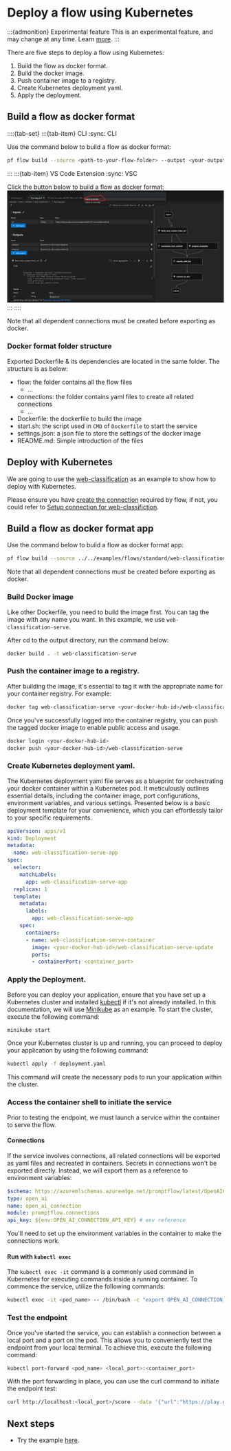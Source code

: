 # Deploy a flow using Kubernetes
:::{admonition} Experimental feature
This is an experimental feature, and may change at any time. Learn [more](../faq.md#stable-vs-experimental).
:::

There are five steps to deploy a flow using Kubernetes:
1. Build the flow as docker format.
2. Build the docker image.
3. Push container image to a registry.
4. Create Kubernetes deployment yaml.
5. Apply the deployment.


## Build a flow as docker format

::::{tab-set}
:::{tab-item} CLI
:sync: CLI

Use the command below to build a flow as docker format:
```bash
pf flow build --source <path-to-your-flow-folder> --output <your-output-dir> --format docker
```
:::
:::{tab-item} VS Code Extension
:sync: VSC

Click the button below to build a flow as docker format:
![img](../../media/how-to-guides/vscode_export_as_docker.png)
:::
::::

Note that all dependent connections must be created before exporting as docker.


### Docker format folder structure

Exported Dockerfile & its dependencies are located in the same folder. The structure is as below:
- flow: the folder contains all the flow files
  - ...
- connections: the folder contains yaml files to create all related connections
  - ...
- Dockerfile: the dockerfile to build the image
- start.sh: the script used in `CMD` of `Dockerfile` to start the service
- settings.json: a json file to store the settings of the docker image
- README.md: Simple introduction of the files

## Deploy with Kubernetes
We are going to use the [web-classification](https://github.com/microsoft/promptflow/tree/main/examples/flows/standard/web-classification/) as
an example to show how to deploy with Kubernetes.

Please ensure you have [create the connection](../manage-connections.md#create-a-connection) required by flow, if not, you could
refer to [Setup connection for web-classifiction](https://github.com/microsoft/promptflow/tree/main/examples/flows/standard/web-classification#1-setup-connection).

## Build a flow as docker format app

Use the command below to build a flow as docker format app:

```bash
pf flow build --source ../../examples/flows/standard/web-classification --output build --format docker
```

Note that all dependent connections must be created before exporting as docker.

### Build Docker image

Like other Dockerfile, you need to build the image first. You can tag the image with any name you want. In this example, we use `web-classification-serve`.

After cd to the output directory, run the command below:

```bash
docker build . -t web-classification-serve
```

### Push the container image to a registry.
After building the image, it's essential to tag it with the appropriate name for your container registry. For example:
```bash
docker tag web-classification-serve <your-docker-hub-id>/web-classification-serve
```
Once you've successfully logged into the container registry, you can push the tagged docker image to enable public access and usage.
```bash
docker login <your-docker-hub-id>
docker push <your-docker-hub-id>/web-classification-serve
```

### Create Kubernetes deployment yaml.
The Kubernetes deployment yaml file serves as a blueprint for orchestrating your docker container within a Kubernetes pod. It meticulously outlines essential details, including the container image, port configurations, environment variables, and various settings. Presented below is a basic deployment template for your convenience, which you can effortlessly tailor to your specific requirements.

```yaml
apiVersion: apps/v1
kind: Deployment
metadata:
  name: web-classification-serve-app
spec:
  selector:
    matchLabels:
      app: web-classification-serve-app
  replicas: 1
  template:
    metadata:
      labels:
        app: web-classification-serve-app
    spec:
      containers:
      - name: web-classification-serve-container
        image: <your-docker-hub-id>/web-classification-serve-update
        ports:
        - containerPort: <container_port>
```


### Apply the Deployment.
Before you can deploy your application, ensure that you have set up a Kubernetes cluster and installed [kubectl](https://kubernetes.io/docs/reference/kubectl/) if it's not already installed. In this documentation, we will use [Minikube](https://minikube.sigs.k8s.io/docs/) as an example. To start the cluster, execute the following command:
```bash
minikube start
```
Once your Kubernetes cluster is up and running, you can proceed to deploy your application by using the following command:
```bash
kubectl apply -f deployment.yaml
```
This command will create the necessary pods to run your application within the cluster.


### Access the container shell to initiate the service
Prior to testing the endpoint, we must launch a service within the container to serve the flow.

#### Connections
If the service involves connections, all related connections will be exported as yaml files and recreated in containers.
Secrets in connections won't be exported directly. Instead, we will export them as a reference to environment variables:
```yaml
$schema: https://azuremlschemas.azureedge.net/promptflow/latest/OpenAIConnection.schema.json
type: open_ai
name: open_ai_connection
module: promptflow.connections
api_key: ${env:OPEN_AI_CONNECTION_API_KEY} # env reference
```
You'll need to set up the environment variables in the container to make the connections work.

#### Run with `kubectl exec`
The ```kubectl exec -it``` command is a commonly used command in Kubernetes for executing commands inside a running container. To commence the service, utilize the following commands:
```bash
kubectl exec -it <pod_name> -- /bin/bash -c "export OPEN_AI_CONNECTION_API_KEY=<secret-value> && ./start.sh"
```

### Test the endpoint
Once you've started the service, you can establish a connection between a local port and a port on the pod. This allows you to conveniently test the endpoint from your local terminal.
To achieve this, execute the following command:

```bash
kubectl port-forward <pod_name> <local_port>:<container_port>
```
With the port forwarding in place, you can use the curl command to initiate the endpoint test:

```bash
curl http://localhost:<local_port>/score --data '{"url":"https://play.google.com/store/apps/details?id=com.twitter.android"}' -X POST  -H "Content-Type: application/json"
```


## Next steps
- Try the example [here](https://github.com/microsoft/promptflow/blob/main/examples/tutorials/flow-deploy/deploy.md).